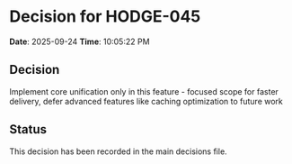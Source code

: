# Decision for HODGE-045

**Date**: 2025-09-24
**Time**: 10:05:22 PM

## Decision
Implement core unification only in this feature - focused scope for faster delivery, defer advanced features like caching optimization to future work

## Status
This decision has been recorded in the main decisions file.
